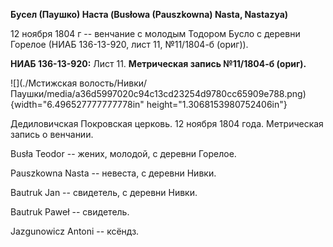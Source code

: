 **Бусел (Паушко) Наста (Busłowa (Pauszkowna) Nasta, Nastazya)**

12 ноября 1804 г -- венчание с молодым Тодором Бусло с деревни Горелое
(НИАБ 136-13-920, лист 11, №11/1804-б (ориг)).

**НИАБ 136-13-920:** Лист 11. **Метрическая запись №11/1804-б (ориг).**

![](./Мстижская волость/Нивки/Паушки/media/a36d5997020c94c13cd23254d9780cc65909e788.png){width="6.496527777777778in"
height="1.3068153980752406in"}

Дедиловичская Покровская церковь. 12 ноября 1804 года. Метрическая
запись о венчании.

Busła Teodor -- жених, молодой, с деревни Горелое.

Pauszkowna Nasta -- невеста, с деревни Нивки.

Bautruk Jan -- свидетель, с деревни Нивки.

Bautruk Paweł -- свидетель.

Jazgunowicz Antoni -- ксёндз.
